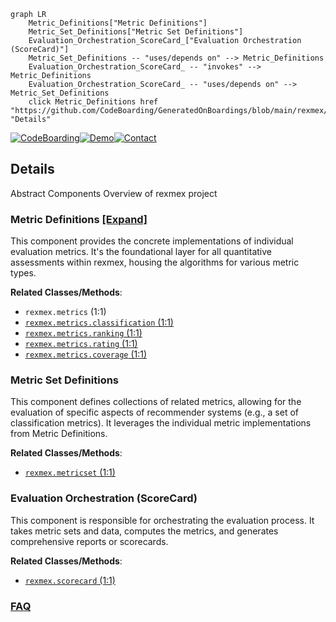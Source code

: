```mermaid
graph LR
    Metric_Definitions["Metric Definitions"]
    Metric_Set_Definitions["Metric Set Definitions"]
    Evaluation_Orchestration_ScoreCard_["Evaluation Orchestration (ScoreCard)"]
    Metric_Set_Definitions -- "uses/depends on" --> Metric_Definitions
    Evaluation_Orchestration_ScoreCard_ -- "invokes" --> Metric_Definitions
    Evaluation_Orchestration_ScoreCard_ -- "uses/depends on" --> Metric_Set_Definitions
    click Metric_Definitions href "https://github.com/CodeBoarding/GeneratedOnBoardings/blob/main/rexmex/Metric_Definitions.md" "Details"
```

[![CodeBoarding](https://img.shields.io/badge/Generated%20by-CodeBoarding-9cf?style=flat-square)](https://github.com/CodeBoarding/GeneratedOnBoardings)[![Demo](https://img.shields.io/badge/Try%20our-Demo-blue?style=flat-square)](https://www.codeboarding.org/demo)[![Contact](https://img.shields.io/badge/Contact%20us%20-%20contact@codeboarding.org-lightgrey?style=flat-square)](mailto:contact@codeboarding.org)

## Details

Abstract Components Overview of rexmex project

### Metric Definitions [[Expand]](./Metric_Definitions.md)
This component provides the concrete implementations of individual evaluation metrics. It's the foundational layer for all quantitative assessments within rexmex, housing the algorithms for various metric types.


**Related Classes/Methods**:

- `rexmex.metrics` (1:1)
- <a href="https://github.com/AstraZeneca/rexmex/blob/main/rexmex/metrics/classification.py#L1-L1" target="_blank" rel="noopener noreferrer">`rexmex.metrics.classification` (1:1)</a>
- <a href="https://github.com/AstraZeneca/rexmex/blob/main/rexmex/metrics/ranking.py#L1-L1" target="_blank" rel="noopener noreferrer">`rexmex.metrics.ranking` (1:1)</a>
- <a href="https://github.com/AstraZeneca/rexmex/blob/main/rexmex/metrics/rating.py#L1-L1" target="_blank" rel="noopener noreferrer">`rexmex.metrics.rating` (1:1)</a>
- <a href="https://github.com/AstraZeneca/rexmex/blob/main/rexmex/metrics/coverage.py#L1-L1" target="_blank" rel="noopener noreferrer">`rexmex.metrics.coverage` (1:1)</a>


### Metric Set Definitions
This component defines collections of related metrics, allowing for the evaluation of specific aspects of recommender systems (e.g., a set of classification metrics). It leverages the individual metric implementations from Metric Definitions.


**Related Classes/Methods**:

- <a href="https://github.com/AstraZeneca/rexmex/blob/main/rexmex/metricset.py#L1-L1" target="_blank" rel="noopener noreferrer">`rexmex.metricset` (1:1)</a>


### Evaluation Orchestration (ScoreCard)
This component is responsible for orchestrating the evaluation process. It takes metric sets and data, computes the metrics, and generates comprehensive reports or scorecards.


**Related Classes/Methods**:

- <a href="https://github.com/AstraZeneca/rexmex/blob/main/rexmex/scorecard.py#L1-L1" target="_blank" rel="noopener noreferrer">`rexmex.scorecard` (1:1)</a>




### [FAQ](https://github.com/CodeBoarding/GeneratedOnBoardings/tree/main?tab=readme-ov-file#faq)